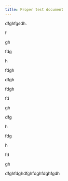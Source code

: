 ```yaml
---
title: Proper test document
---
```

dfghfgsdh.

f

gh

fdg

h

fdgh



dfgh



fdgh

fd

gh

dfg

h

fdg

h

fd

gh





dfghfdghdfghfdghfdghfgdh
